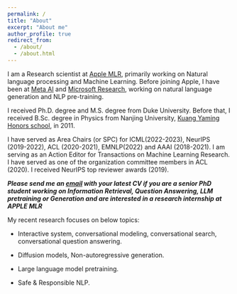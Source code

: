 ```yaml
---
permalink: /
title: "About"
excerpt: "About me"
author_profile: true
redirect_from: 
  - /about/
  - /about.html
---
```


I am a Research scientist at [Apple MLR](https://machinelearning.apple.com), primarily working on Natural language processing and Machine Learning. Before joining Apple, I have been at [Meta AI](https://ai.facebook.com/research/NLP/) and  [Microsoft Research](https://www.microsoft.com/en-us/research/group/natural-language-processing/), working on natural language generation and NLP pre-training. 

I received Ph.D. degree and M.S. degree from Duke University. Before that, I received B.Sc. degree in Physics from Nanjing University, [Kuang Yaming Honors school](http://dii.nju.edu.cn/kuangym/?lang=en), in 2011.

I have served as Area Chairs (or SPC) for ICML(2022-2023), NeurIPS (2019-2022), ACL (2020-2021), EMNLP(2022) and AAAI (2018-2021). I am serving as an Action Editor for Transactions on Machine Learning Research.
I have served as one of the organization committee members in ACL (2020). I received NeurIPS top reviewer awards (2019). 

***Please send me an [email](mailto:yizzhang@apple.com) with your latest CV if you are a senior PhD student working on Information Retrieval, Question Answering, LLM pretraining or Generation and are interested in a research internship at APPLE MLR***

My recent research focuses on below topics:

- Interactive system, conversational modeling, conversational search, conversational question answering. 

- Diffusion models, Non-autoregressive generation.

- Large language model pretraining. 

- Safe & Responsible NLP. 






